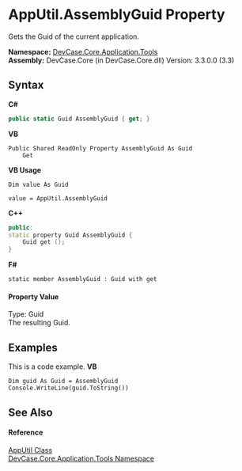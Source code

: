 # AppUtil.AssemblyGuid Property 
 

Gets the Guid of the current application.

**Namespace:**&nbsp;<a href="N_DevCase_Core_Application_Tools">DevCase.Core.Application.Tools</a><br />**Assembly:**&nbsp;DevCase.Core (in DevCase.Core.dll) Version: 3.3.0.0 (3.3)

## Syntax

**C#**<br />
``` C#
public static Guid AssemblyGuid { get; }
```

**VB**<br />
``` VB
Public Shared ReadOnly Property AssemblyGuid As Guid
	Get
```

**VB Usage**<br />
``` VB Usage
Dim value As Guid

value = AppUtil.AssemblyGuid

```

**C++**<br />
``` C++
public:
static property Guid AssemblyGuid {
	Guid get ();
}
```

**F#**<br />
``` F#
static member AssemblyGuid : Guid with get

```


#### Property Value
Type: Guid<br />The resulting Guid.

## Examples
This is a code example. 
**VB**<br />
``` VB
Dim guid As Guid = AssemblyGuid
Console.WriteLine(guid.ToString())
```


## See Also


#### Reference
<a href="T_DevCase_Core_Application_Tools_AppUtil">AppUtil Class</a><br /><a href="N_DevCase_Core_Application_Tools">DevCase.Core.Application.Tools Namespace</a><br />